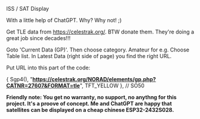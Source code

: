 ISS / SAT Display

With a little help of ChatGPT. Why? Why not! ;)

Get TLE data from https://celestrak.org/. BTW donate them. They're doing a great job since decades!!!

Goto 'Current Data (GP)'. Then choose category. Amateur for e.g. Choose Table list. In Latest Data (right side of page) you find the right URL. 

Put URL into this part of the code:

{ Sgp4(), "**https://celestrak.org/NORAD/elements/gp.php?CATNR=27607&FORMAT=tle**", TFT_YELLOW }, // SO50

**Friendly note: You get no warranty, no support, no anythng for this project. It's a proove of concept. Me and ChatGPT are happy that satellites can be displayed on a cheap chinese ESP32-2432S028.**
